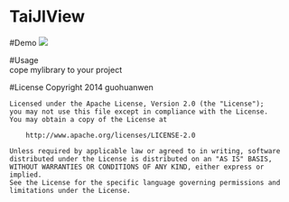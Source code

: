 # TaiJIView

#Demo
![](https://github.com/guohuanwen/TaiJIView/blob/master/screenshots/taiji0.gif)  
  
#Usage  
cope mylibrary to your project  
  
#License
    Copyright 2014 guohuanwen

    Licensed under the Apache License, Version 2.0 (the "License");
    you may not use this file except in compliance with the License.
    You may obtain a copy of the License at

        http://www.apache.org/licenses/LICENSE-2.0
    
    Unless required by applicable law or agreed to in writing, software
    distributed under the License is distributed on an "AS IS" BASIS,
    WITHOUT WARRANTIES OR CONDITIONS OF ANY KIND, either express or implied.
    See the License for the specific language governing permissions and
    limitations under the License.



